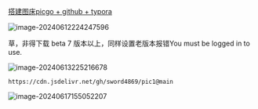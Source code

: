 [搭建图床picgo + github + typora](https://blog.csdn.net/xdnxl/article/details/129466060)

![image-20240612224247596](https://cdn.jsdelivr.net/gh/sword4869/pic1@main/images/202406171553828.png)

草，非得下载 beta 7 版本以上，同样设置老版本报错You must be logged in to use.

![image-20240613225216678](https://cdn.jsdelivr.net/gh/sword4869/pic1@main/images/202406171554153.png)

```
https://cdn.jsdelivr.net/gh/sword4869/pic1@main
```



![image-20240617155052207](https://cdn.jsdelivr.net/gh/sword4869/pic1@main/images/202406171550309.png)
